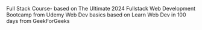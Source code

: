 Full Stack Course- based on The Ultimate 2024 Fullstack Web Development Bootcamp from Udemy
Web Dev basics based on Learn Web Dev in 100 days from GeekForGeeks
